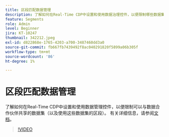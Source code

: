 ```yaml
---
title: 区段匹配数据管理
description: 了解如何在Real-Time CDP中设置和使用数据治理控件，以便限制哪些数据集(以及因此限制哪些区段使用这些数据集……（请用60到160个字符描述）
feature: Segments
role: Admin
level: Beginner
jira: KT-10247
thumbnail: 342212.jpeg
exl-id: d822868e-1765-4203-a700-3487460dd3a0
source-git-commit: fb667fb7439492f8ac040291820f5899a06b305f
workflow-type: tm+mt
source-wordcount: '86'
ht-degree: 1%

---
```


# 区段匹配数据管理

了解如何在Real-Time CDP中设置和使用数据管理控件，以便限制可以与数据合作伙伴共享的数据集（以及使用这些数据集的区段）。 有关详细信息，请参阅[文档](https://experienceleague.adobe.com/docs/experience-platform/segmentation/ui/segment-match/overview.html?lang=zh-Hans)。

>[!VIDEO](https://video.tv.adobe.com/v/346356/?learn=on&enablevpops&captions=chi_hans)
